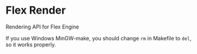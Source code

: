 # Flex Render

Rendering API for Flex Engine

If you use Windows MinGW-make, you should change `rm` in Makefile to `del`, so it works properly.
